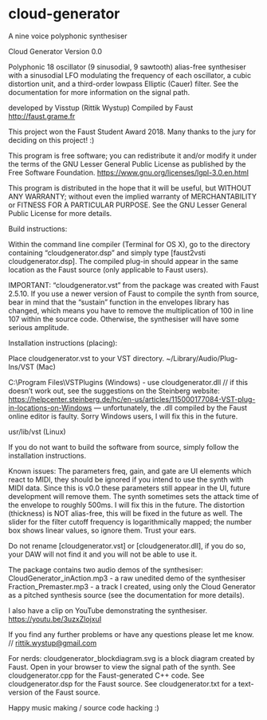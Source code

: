 # cloud-generator
A nine voice polyphonic synthesiser



Cloud Generator
Version 0.0

Polyphonic 18 oscillator (9 sinusodial, 9 sawtooth) alias-free synthesiser with a sinusodial LFO modulating the frequency of each oscillator, a cubic distortion unit, and a third-order lowpass Elliptic (Cauer) filter. See the documentation for more information on the signal path.


developed by Visstup (Rittik Wystup)
Compiled by Faust
<http://faust.grame.fr>

This project won the Faust Student Award 2018. Many thanks to the jury for deciding on this project! :)

This program is free software; you can redistribute it and/or modify
it under the terms of the GNU Lesser General Public License as
published by the Free Software Foundation.
<https://www.gnu.org/licenses/lgpl-3.0.en.html>

This program is distributed in the hope that it will be useful,
but WITHOUT ANY WARRANTY; without even the implied warranty of
MERCHANTABILITY or FITNESS FOR A PARTICULAR PURPOSE.  See the
GNU Lesser General Public License for more details.



Build instructions:

Within the command line compiler (Terminal for OS X), go to the directory containing “cloudgenerator.dsp” and simply type [faust2vsti cloudgenerator.dsp]. The compiled plug-in should appear in the same location as the Faust source (only applicable to Faust users).

IMPORTANT:
“cloudgenerator.vst” from the package was created with Faust 2.5.10. If you use a newer version of Faust to compile the synth from source, bear in mind that the “sustain” function in the envelopes library has changed, which means you have to remove the multiplication of 100 in line 107 within the source code. Otherwise, the synthesiser will have some serious amplitude.


Installation instructions (placing):

Place cloudgenerator.vst to your VST directory.
~/Library/Audio/Plug-Ins/VST (Mac)

C:\Program Files\VSTPlugins (Windows) - use cloudgenerator.dll
// if this doesn’t work out, see the suggestions on the Steinberg website:
<https://helpcenter.steinberg.de/hc/en-us/articles/115000177084-VST-plug-in-locations-on-Windows>
— unfortunately, the .dll compiled by the Faust online editor is faulty. Sorry Windows users, I will fix this in the future.

usr/lib/vst (Linux)



If you do not want to build the software from source, simply follow the installation instructions.



Known issues:
The parameters freq, gain, and gate are UI elements which react to MIDI, they should be ignored if you intend to use the synth with MIDI data.
Since this is v0.0 these parameters still appear in the UI, future development will remove them.
The synth sometimes sets the attack time of the envelope to roughly 500ms. I will fix this in the future.
The distortion (thickness) is NOT alias-free, this will be fixed in the future as well. The slider for the filter cutoff frequency is logarithmically mapped; the number box shows linear values, so ignore them. Trust your ears.

Do not rename [cloudgenerator.vst] or [cloudgenerator.dll], if you do so, your DAW will not find it and you will not be able to use it.

The package contains two audio demos of the synthesiser:
CloudGenerator_inAction.mp3 - a raw unedited demo of the synthesiser
Fraction_Premaster.mp3 - a track I created, using only the Cloud Generator as a pitched synthesis source (see the documentation for more details).

I also have a clip on YouTube demonstrating the synthesiser.
https://youtu.be/3uzxZlojxuI


If you find any further problems or have any questions please let me know.
// rittik.wystup@gmail.com

For nerds:
cloudgenerator_blockdiagram.svg is a block diagram created by Faust. Open in your browser to view the signal path of the synth.
See cloudgenerator.cpp for the Faust-generated C++ code.
See cloudgenerator.dsp for the Faust source.
See cloudgenerator.txt for a text-version of the Faust source.

Happy music making / source code hacking :)





